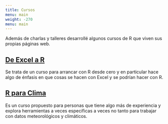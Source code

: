 ```yaml
---
title: Cursos
menu: main
weight: -270
menu: main
---
```


Además de charlas y talleres desarrollé algunos cursos de R que viven sus propias páginas web.

## [De Excel a R](https://paocorrales.github.io/deExcelaR)

Se trata de un curso para arrancar con R desde cero y en particular hace algo de énfasis en que cosas se hacen con Excel y se podrían hacer con R.

## [R para Clima](https://eliocamp.github.io/r-clima/)

Es un curso propuesto para personas que tiene algo más de experiencia y explora herramientas a veces específicas a veces no tanto para trabajar con datos meteorológicos y climáticos. 